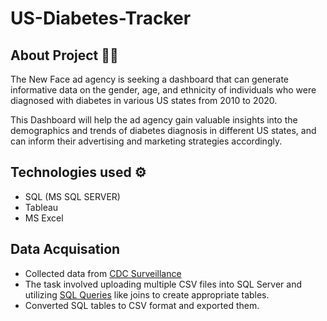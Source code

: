 # US-Diabetes-Tracker

## About Project 👨‍💻

The New Face ad agency is seeking a dashboard that can generate informative data on the gender, age, and ethnicity of individuals who were diagnosed with diabetes in various US states from 2010 to 2020. 

This Dashboard will help the ad agency gain valuable insights into the demographics and trends of diabetes diagnosis in different US states, and can inform their advertising and marketing strategies accordingly.

## Technologies used ⚙️

* SQL (MS SQL SERVER)
* Tableau
* MS Excel

## Data Acquisation

* Collected data from [CDC Surveillance](https://gis.cdc.gov/grasp/diabetes/diabetesatlas-surveillance.html#)
* The task involved uploading multiple CSV files into SQL Server and utilizing [SQL Queries](https://github.com/sangeetharavi13/US-Diabetes-Tracker/blob/main/SQLQuery_Diabetes.sql) like joins to create appropriate tables.
*  Converted SQL tables to CSV format and exported them.

